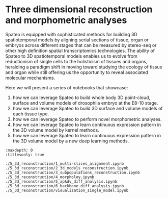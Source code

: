 # Three dimensional reconstruction and morphometric analyses

Spateo is equipped with sophisticated methods for building 3D spatiotemporal models by aligning serial sections of
tissue, organ or embryos across different stages that can be measured by stereo-seq or other high definition spatial
transcriptomics technologies. The ability of Spateo to 3D spatiotemporal models enables us to evolve from reductionism
of single cells to the holisticism of tissues and organs, heralding a paradigm shift in moving toward studying the
ecology of tissue and organ while still offering us the opportunity to reveal associated molecular mechanisms.

Here we will present a series of notebooks that showcase:

1. how we can leverage Spateo to build whole body 3D point-cloud, surface and volume models of drosophila embryo at the E8-10 stage.
2. how we can leverage Spateo to build 3D surface and volume models of each tissue type.
3. how we can leverage Spateo to perform novel morphometric analyses.
4. how we can leverage Spateo to learn continuous expression pattern in the 3D volume model by kernel methods.
5. how we can leverage Spateo to learn continuous expression pattern in the 3D volume model by a new deep learning methods.

```{toctree}
:maxdepth: 0
:titlesonly: true

./5_3d_reconstruction/1_multi-slices_alignment.ipynb
./5_3d_reconstruction/2_3d_models_reconstruction.ipynb
./5_3d_reconstruction/3_subpopulations_reconstruction.ipynb
./5_3d_reconstruction/4_morpholoy.ipynb
./5_3d_reconstruction/5_ap&dv_diff_analysis.ipynb
./5_3d_reconstruction/6_backbone_diff_analysis.ipynb
./5_3d_reconstruction/visualization_single_model.ipynb
```